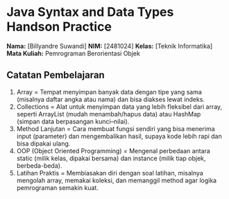 # Java Syntax and Data Types Handson Practice

**Nama:** [Billyandre Suwandi]
**NIM:** [2481024]
**Kelas:** [Teknik Informatika]
**Mata Kuliah:** Pemrograman Berorientasi Objek

## Catatan Pembelajaran
1. Array = Tempat menyimpan banyak data dengan tipe yang sama (misalnya daftar angka atau nama) dan bisa diakses lewat indeks.
2. Collections = Alat untuk menyimpan data yang lebih fleksibel dari array, seperti ArrayList (mudah menambah/hapus data) atau HashMap (simpan data berpasangan kunci–nilai).
3. Method Lanjutan = Cara membuat fungsi sendiri yang bisa menerima input (parameter) dan mengembalikan hasil, supaya kode lebih rapi dan bisa dipakai ulang.
4. OOP (Object Oriented Programming) = Mengenal perbedaan antara static (milik kelas, dipakai bersama) dan instance (milik tiap objek, berbeda-beda).
5. Latihan Praktis = Membiasakan diri dengan soal latihan, misalnya mengolah array, memakai koleksi, dan memanggil method agar logika pemrograman semakin kuat.